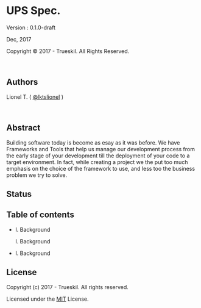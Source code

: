 # UPS Spec.

Version : 0.1.0-draft

Dec, 2017

Copyright © 2017 - Trueskil. All Rights Reserved.

<br>

## Authors

Lionel T. ( [@lktslionel](twitter.com/lktslionel) )

<br>

## Abstract

Building software today is become as esay as it was before. We have Frameworks and Tools that help us manage our development process from the early stage of your development till the deployment of your code to a target environment. In fact, while creating a project we the put too much emphasis on the choice of the framework to use, and less too the business problem we try to solve.   

## Status


## Table of contents

* I. Background
      
  I. Background
* I. Background



## License

Copyright (c) 2017 - Trueskil. All rights reserved.

Licensed under the [MIT](LICENSE) License.